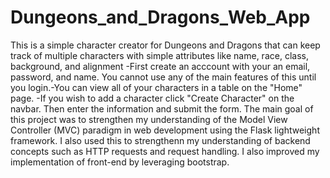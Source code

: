# Dungeons_and_Dragons_Web_App
This is a simple character creator for Dungeons and Dragons that can keep track of multiple characters with simple attributes like name, race, class, background, and alignment
    -First create an acccount with your an email, password, and name. You cannot use any of the main features of this until you login.-You can view all of your characters in a table on the "Home" page. 
    -If you wish to add a character click "Create Character" on the navbar. Then enter the information and submit the form.
The main goal of this project was to strengthen my understanding of the Model View Controller (MVC) paradigm in web development using  the Flask lightweight framework. I also used this to strengthenn my understanding of backend concepts such as HTTP requests and request handling. I also improved my implementation of front-end by leveraging bootstrap. 

